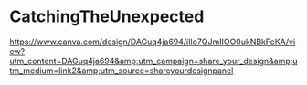 # CatchingTheUnexpected
https://www.canva.com/design/DAGuq4ja694/iIlo7QJmIIOO0ukNBkFeKA/view?utm_content=DAGuq4ja694&amp;utm_campaign=share_your_design&amp;utm_medium=link2&amp;utm_source=shareyourdesignpanel
